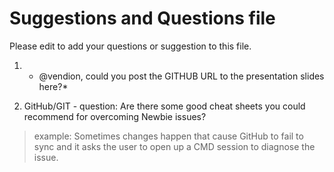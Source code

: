 # Suggestions and Questions file
Please edit to add your questions or suggestion to this file.

1. * @vendion, could you post the GITHUB URL to the presentation slides here?*

2. GitHub/GIT - question: Are there some good cheat sheets you could recommend for overcoming Newbie issues?
 > example: Sometimes changes happen that cause GitHub to fail to sync 
 >          and it asks the user to open up a CMD session to diagnose the issue.


